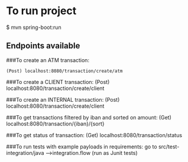 # To run project

$ mvn spring-boot:run

## Endpoints available

###To create an ATM transaction:

    (Post) localhost:8080/transaction/create/atm

###To create a CLIENT transaction:
    (Post) localhost:8080/transaction/create/client

###To create an INTERNAL transaction:
    (Post) localhost:8080/transaction/create/client

###To get transactions filtered by iban and sorted on amount:
     (Get) localhost:8080/transaction/{iban}/{sort}

###To get status of transaction:
     (Get) localhost:8080/transaction/status
     
###To run tests with example payloads in requirements:
go to src/test-integration/java -->integration.flow (run as Junit tests)
     
     


